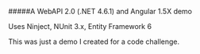 #####A WebAPI 2.0 (.NET 4.6.1) and Angular 1.5X demo

Uses Ninject, NUnit 3.x, Entity Framework 6

This was just a demo I created for a code challenge.